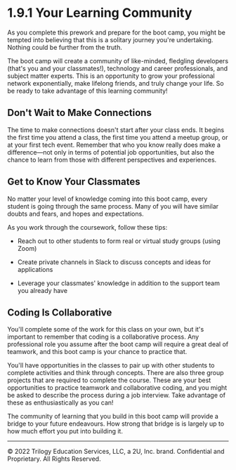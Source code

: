 # 1.9.1 Your Learning Community

As you complete this prework and prepare for the boot camp, you might be tempted into believing that this is a solitary journey you're undertaking. Nothing could be further from the truth.

The boot camp will create a community of like-minded, fledgling developers (that's you and your classmates!), technology and career professionals, and subject matter experts. This is an opportunity to grow your professional network exponentially, make lifelong friends, and truly change your life. So be ready to take advantage of this learning community!

## Don't Wait to Make Connections

The time to make connections doesn't start after your class ends. It begins the first time you attend a class, the first time you attend a meetup group, or at your first tech event. Remember that who you know really does make a difference—not only in terms of potential job opportunities, but also the chance to learn from those with different perspectives and experiences.

## Get to Know Your Classmates

No matter your level of knowledge coming into this boot camp, every student is going through the same process. Many of you will have similar doubts and fears, and hopes and expectations.

As you work through the coursework, follow these tips:

* Reach out to other students to form real or virtual study groups (using Zoom)

* Create private channels in Slack to discuss concepts and ideas for applications

* Leverage your classmates' knowledge in addition to the support team you already have

## Coding Is Collaborative

You'll complete some of the work for this class on your own, but it's important to remember that coding is a collaborative process. Any professional role you assume after the boot camp will require a great deal of teamwork, and this boot camp is your chance to practice that.

You'll have opportunities in the classes to pair up with other students to complete activities and think through concepts. There are also three group projects that are required to complete the course. These are your best opportunities to practice teamwork and collaborative coding, and you might be asked to describe the process during a job interview. Take advantage of these as enthusiastically as you can!

The community of learning that you build in this boot camp will provide a bridge to your future endeavours. How strong that bridge is is largely up to how much effort you put into building it.

---
© 2022 Trilogy Education Services, LLC, a 2U, Inc. brand. Confidential and Proprietary. All Rights Reserved.